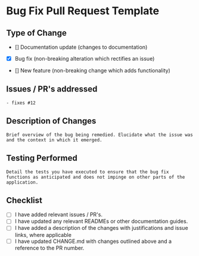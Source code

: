 # Bug Fix Pull Request Template

## Type of Change
- [] Documentation update (changes to documentation)
- [X] Bug fix (non-breaking alteration which rectifies an issue)
- [] New feature (non-breaking change which adds functionality)

## Issues / PR's addressed
```- fixes #12```

## Description of Changes
```Brief overview of the bug being remedied. Elucidate what the issue was and the context in which it emerged.```

## Testing Performed
```Detail the tests you have executed to ensure that the bug fix functions as anticipated and does not impinge on other parts of the application.```

## Checklist
- [ ] I have added relevant issues / PR's.
- [ ] I have updated any relevant READMEs or other documentation guides.
- [ ] I have added a description of the changes with justifications and issue links, where applicable
- [ ] I have updated CHANGE.md with changes outlined above and a reference to the PR number.